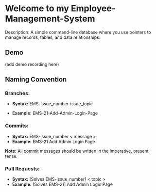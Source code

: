 # Welcome to my Employee-Management-System

Description: A simple command-line database where you use pointers to manage records, tables, and data relationships.

## Demo
(add demo recording here)

## Naming Convention
### Branches:

- **Syntax:** EMS-issue_number-issue_topic

- **Example:** EMS-21-Add-Admin-Login-Page

### Commits:

- **Syntax:** EMS-issue_number < message >
- **Example:** EMS-21 Add Admin Login Page

**Note:** All commit messages should be written in the imperative, present tense.

### Pull Requests:

- **Syntax:** [Solves EMS-issue_number] < topic >
- **Example:** [Solves EMS-21] Add Admin Login Page
